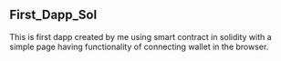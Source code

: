 ## First_Dapp_Sol
This is first dapp created by me using smart contract in solidity with a simple page having functionality of connecting wallet in the browser. 
